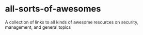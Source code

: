 # all-sorts-of-awesomes
A collection of links to all kinds of awesome resources on security, management, and general topics
